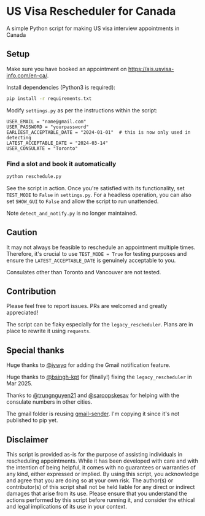 # US Visa Rescheduler for Canada

A simple Python script for making US visa interview appointments in Canada

## Setup

Make sure you have booked an appointment on https://ais.usvisa-info.com/en-ca/.

Install dependencies (Python3 is required):
```sh
pip install -r requirements.txt
```

Modify `settings.py` as per the instructions within the script:

```python3
USER_EMAIL = "name@gmail.com"
USER_PASSWORD = "yourpassword"
EARLIEST_ACCEPTABLE_DATE = "2024-01-01"  # this is now only used in detecting
LATEST_ACCEPTABLE_DATE = "2024-03-14" 
USER_CONSULATE = "Toronto"
```

### Find a slot and book it automatically

```sh
python reschedule.py
```

See the script in action. Once you're satisfied with its functionality, set `TEST_MODE` to `False` in `settings.py`. For a headless operation, you can also set `SHOW_GUI` to `False` and allow the script to run unattended.

Note `detect_and_notify.py` is no longer maintained.


## Caution

It may not always be feasible to reschedule an appointment multiple times. Therefore, it's crucial to use `TEST_MODE = True` for testing purposes and ensure the `LATEST_ACCEPTABLE_DATE` is genuinely acceptable to you.

Consulates other than Toronto and Vancouver are not tested.

## Contribution

Please feel free to report issues. PRs are welcomed and greatly appreciated!

The script can be flaky especially for the `legacy_rescheduler`.  Plans are in place to rewrite it using `requests`.

## Special thanks
Huge thanks to [@jywyq](https://github.com/jywyq) for adding the Gmail notification feature.

Huge thanks to [@bsingh-kpt](https://github.com/bsingh-kpt) for (finally!) fixing the `legacy_rescheduler` in Mar 2025.

Thanks to [@trungnguyen21](https://github.com/trungnguyen21) and [@saroopskesav](https://github.com/saroopskesav) for helping with the consulate numbers in other cities.

The gmail folder is reusing [gmail-sender](https://github.com/paulc/gmail-sender/tree/master). I'm copying it since it's not published to pip yet.

## Disclaimer

This script is provided as-is for the purpose of assisting individuals in rescheduling appointments. While it has been developed with care and with the intention of being helpful, it comes with no guarantees or warranties of any kind, either expressed or implied. By using this script, you acknowledge and agree that you are doing so at your own risk. The author(s) or contributor(s) of this script shall not be held liable for any direct or indirect damages that arise from its use. Please ensure that you understand the actions performed by this script before running it, and consider the ethical and legal implications of its use in your context.
